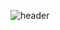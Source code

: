![header](https://capsule-render.vercel.app/api?type=waving&animation=fadeIn&color=gradient&height=300&section=header&text=Hello%20Everybody🕹️&render&fontSize=80)
    
